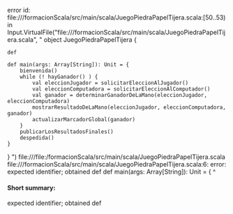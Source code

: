 error id: file://<WORKSPACE>/formacionScala/src/main/scala/JuegoPiedraPapelTijera.scala:[50..53) in Input.VirtualFile("file://<WORKSPACE>/formacionScala/src/main/scala/JuegoPiedraPapelTijera.scala", "
object JuegoPiedraPapelTijera {

    def 
  
    def main(args: Array[String]): Unit = {
        bienvenida()
        while (! hayGanador() ) {
            val eleccionJugador = solicitarEleccionAlJugador()
            val eleccionComputadora = solicitarEleccionAlComputador()
            val ganador = determinarGanadorDeLaMano(eleccionJugador, eleccionComputadora)
            mostrarResultadoDeLaMano(eleccionJugador, eleccionComputadora, ganador)
            actualizarMarcadorGlobal(ganador)
        }
        publicarLosResultadosFinales()
        despedida()
    }

}
")
file://<WORKSPACE>/file:<WORKSPACE>/formacionScala/src/main/scala/JuegoPiedraPapelTijera.scala
file://<WORKSPACE>/formacionScala/src/main/scala/JuegoPiedraPapelTijera.scala:6: error: expected identifier; obtained def
    def main(args: Array[String]): Unit = {
    ^
#### Short summary: 

expected identifier; obtained def